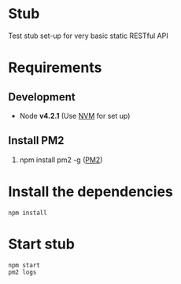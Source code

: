 # Stub
Test stub set-up for very basic static RESTful API

# Requirements
## Development
 - Node **v4.2.1** (Use [NVM](https://github.com/creationix/nvm) for set up)

## Install PM2
1. npm install pm2 -g ([PM2](https://github.com/Unitech/pm2))

# Install the dependencies
```
npm install
```

# Start stub
```
npm start
pm2 logs
```
